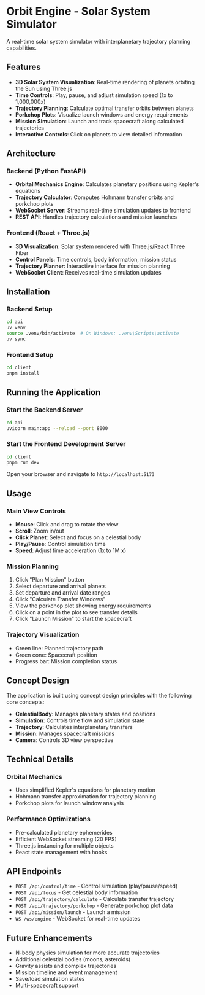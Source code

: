 # Orbit Engine - Solar System Simulator

A real-time solar system simulator with interplanetary trajectory planning capabilities.

## Features

- **3D Solar System Visualization**: Real-time rendering of planets orbiting the Sun using Three.js
- **Time Controls**: Play, pause, and adjust simulation speed (1x to 1,000,000x)
- **Trajectory Planning**: Calculate optimal transfer orbits between planets
- **Porkchop Plots**: Visualize launch windows and energy requirements
- **Mission Simulation**: Launch and track spacecraft along calculated trajectories
- **Interactive Controls**: Click on planets to view detailed information

## Architecture

### Backend (Python FastAPI)
- **Orbital Mechanics Engine**: Calculates planetary positions using Kepler's equations
- **Trajectory Calculator**: Computes Hohmann transfer orbits and porkchop plots
- **WebSocket Server**: Streams real-time simulation updates to frontend
- **REST API**: Handles trajectory calculations and mission launches

### Frontend (React + Three.js)
- **3D Visualization**: Solar system rendered with Three.js/React Three Fiber
- **Control Panels**: Time controls, body information, mission status
- **Trajectory Planner**: Interactive interface for mission planning
- **WebSocket Client**: Receives real-time simulation updates

## Installation

### Backend Setup
```bash
cd api
uv venv
source .venv/bin/activate  # On Windows: .venv\Scripts\activate
uv sync 
```

### Frontend Setup
```bash
cd client
pnpm install
```

## Running the Application

### Start the Backend Server
```bash
cd api
uvicorn main:app --reload --port 8000
```

### Start the Frontend Development Server
```bash
cd client
pnpm run dev
```

Open your browser and navigate to `http://localhost:5173`

## Usage

### Main View Controls
- **Mouse**: Click and drag to rotate the view
- **Scroll**: Zoom in/out
- **Click Planet**: Select and focus on a celestial body
- **Play/Pause**: Control simulation time
- **Speed**: Adjust time acceleration (1x to 1M x)

### Mission Planning
1. Click "Plan Mission" button
2. Select departure and arrival planets
3. Set departure and arrival date ranges
4. Click "Calculate Transfer Windows"
5. View the porkchop plot showing energy requirements
6. Click on a point in the plot to see transfer details
7. Click "Launch Mission" to start the spacecraft

### Trajectory Visualization
- Green line: Planned trajectory path
- Green cone: Spacecraft position
- Progress bar: Mission completion status

## Concept Design

The application is built using concept design principles with the following core concepts:

- **CelestialBody**: Manages planetary states and positions
- **Simulation**: Controls time flow and simulation state
- **Trajectory**: Calculates interplanetary transfers
- **Mission**: Manages spacecraft missions
- **Camera**: Controls 3D view perspective

## Technical Details

### Orbital Mechanics
- Uses simplified Kepler's equations for planetary motion
- Hohmann transfer approximation for trajectory planning
- Porkchop plots for launch window analysis

### Performance Optimizations
- Pre-calculated planetary ephemerides
- Efficient WebSocket streaming (20 FPS)
- Three.js instancing for multiple objects
- React state management with hooks

## API Endpoints

- `POST /api/control/time` - Control simulation (play/pause/speed)
- `POST /api/focus` - Get celestial body information
- `POST /api/trajectory/calculate` - Calculate transfer trajectory
- `POST /api/trajectory/porkchop` - Generate porkchop plot data
- `POST /api/mission/launch` - Launch a mission
- `WS /ws/engine` - WebSocket for real-time updates

## Future Enhancements

- N-body physics simulation for more accurate trajectories
- Additional celestial bodies (moons, asteroids)
- Gravity assists and complex trajectories
- Mission timeline and event management
- Save/load simulation states
- Multi-spacecraft support
